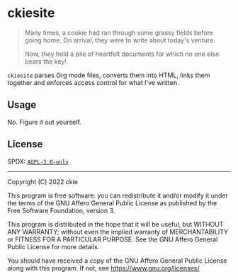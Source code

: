 # ckiesite

> Many times, a cookie had ran through some grassy fields before going home. On arrival, they were to write about today's venture.
> 
> Now, they hold a pile of heartfelt documents for which no one else bears the key!

`ckiesite` parses Org mode files, converts them into HTML, links them together and enforces access control for what I've written. 

## Usage

No. Figure it out yourself.

## License

SPDX: [`AGPL-3.0-only`](https://spdx.org/licenses/AGPL-3.0-only.html)

---

Copyright (C) 2022  ckie

This program is free software: you can redistribute it and/or modify it under the terms of the GNU Affero General Public License as published by the Free Software Foundation, version 3.

This program is distributed in the hope that it will be useful, but WITHOUT ANY WARRANTY; without even the implied warranty of MERCHANTABILITY or FITNESS FOR A PARTICULAR PURPOSE. See the GNU Affero General Public License for more details.

You should have received a copy of the GNU Affero General Public License along with this program. If not, see <https://www.gnu.org/licenses/>

